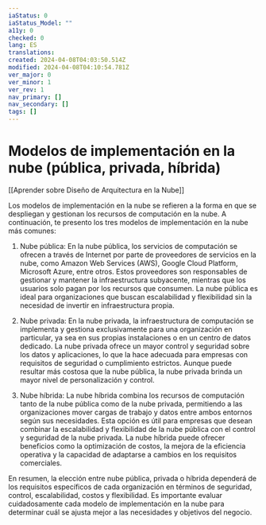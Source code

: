 ```yaml
---
iaStatus: 0
iaStatus_Model: ""
a11y: 0
checked: 0
lang: ES
translations: 
created: 2024-04-08T04:03:50.514Z
modified: 2024-04-08T04:10:54.781Z
ver_major: 0
ver_minor: 1
ver_rev: 1
nav_primary: []
nav_secondary: []
tags: []
---
```

# Modelos de implementación en la nube (pública, privada, híbrida)

[[Aprender sobre Diseño de Arquitectura en la Nube]]

Los modelos de implementación en la nube se refieren a la forma en que se despliegan y gestionan los recursos de computación en la nube. A continuación, te presento los tres modelos de implementación en la nube más comunes:

1. Nube pública:
En la nube pública, los servicios de computación se ofrecen a través de Internet por parte de proveedores de servicios en la nube, como Amazon Web Services (AWS), Google Cloud Platform, Microsoft Azure, entre otros. Estos proveedores son responsables de gestionar y mantener la infraestructura subyacente, mientras que los usuarios solo pagan por los recursos que consumen. La nube pública es ideal para organizaciones que buscan escalabilidad y flexibilidad sin la necesidad de invertir en infraestructura propia.

2. Nube privada:
En la nube privada, la infraestructura de computación se implementa y gestiona exclusivamente para una organización en particular, ya sea en sus propias instalaciones o en un centro de datos dedicado. La nube privada ofrece un mayor control y seguridad sobre los datos y aplicaciones, lo que la hace adecuada para empresas con requisitos de seguridad o cumplimiento estrictos. Aunque puede resultar más costosa que la nube pública, la nube privada brinda un mayor nivel de personalización y control.

3. Nube híbrida:
La nube híbrida combina los recursos de computación tanto de la nube pública como de la nube privada, permitiendo a las organizaciones mover cargas de trabajo y datos entre ambos entornos según sus necesidades. Esta opción es útil para empresas que desean combinar la escalabilidad y flexibilidad de la nube pública con el control y seguridad de la nube privada. La nube híbrida puede ofrecer beneficios como la optimización de costos, la mejora de la eficiencia operativa y la capacidad de adaptarse a cambios en los requisitos comerciales.

En resumen, la elección entre nube pública, privada o híbrida dependerá de los requisitos específicos de cada organización en términos de seguridad, control, escalabilidad, costos y flexibilidad. Es importante evaluar cuidadosamente cada modelo de implementación en la nube para determinar cuál se ajusta mejor a las necesidades y objetivos del negocio.

